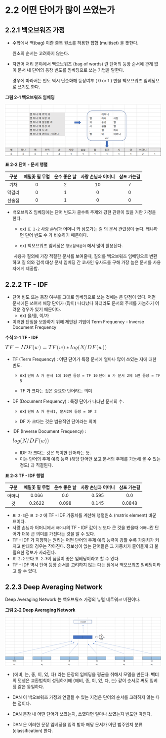 # 2.2 어떤 단어가 많이 쓰였는가



## 2.2.1 백오브워즈 가정



* 수학에서 백(bag) 이란 중복 원소를 허용한 집합 (multiset) 을 뜻한다. 

  원소의 순서는 고려하지 않는다.

  

* 자연어 처리 분야에서 백오브워즈 (bag of words) 란 단어의 등장 순서에 관계 없이 문서 내 단어의 등장 빈도를 임베딩으로 쓰는 기법을  말한다.

  경우에 따라서는 빈도 역시 단순화해 등장여부 ( 0 or 1 ) 만을 백오브워즈 임베딩으로 쓰기도 한다.



**그림 2-1 백오브워즈 임베딩**

![그림2-1](images/그림2-1.png)



**표 2-2 단어 - 문서 행렬**

| **구분** | **메밀꽃 필 무렵** | **운수 좋은 날** | **사랑 손님과 어머니** | **삼포 가는길** |
| :------: | :----------------: | :--------------: | :--------------------: | :-------------: |
|   기차   |         0          |        2         |           10           |        7        |
|  막걸리  |         0          |        1         |           0            |        0        |
|  선술집  |         0          |        1         |           0            |        0        |

* 백오브워즈 임베딩에는 단어 빈도가 클수록 주제와 강한 관련이 있을 거란 가정을 한다.

  * ex) `표 2-2` 사랑 손님과 어머니 와 삼포가는 길 의 문서 관련성이 높다. 왜냐하면 단어 빈도 수 가 비슷하기 때문이다.

  * ex) 백오브워즈 임베딩은 `정보검색분야` 에서 많이 활용된다.

  ​		사용자 질의에 가장 적절한 문서를 보여줄때, 질의를  백오브워즈 임베딩으로 변환하고 질		의와 검색 대상 문서 임베딩 간 코사인 유사도를 구해 가장 높은 문서를 사용자에게 제공함.



## 2.2.2 TF - IDF



* 단어 빈도 또는 등장 여부를 그대로 임베딩으로 쓰는 것에는 큰 단점이 있다. 어떤 문서에든 쓰여서 해당 단어가 (많이) 나타났다 하더라도 문서의 주제를 가늠하기 어려운 경우가 있기 때문이다.
  * ex) 을/를, 이/가
* 이러한 단점을 보완하기 위해 제안된 기법이 Term Frequency - Inverse Document Frequency



**수식 2-1 TF - IDF**



![수식2-1](images/수식2-1.png)



* TF (Term Frequency) : 어떤 단어가 특정 문서에 얼마나 많이 쓰였는 지에 대한 빈도.

  * ex) `단어 A 가 문서 1에 10번 등장 = TF 10`	`단어 A 가 문서 2에 5번 등장 = TF 5`

  * TF 가 크다는 것은 중요한 단어라는 의미

    

* DF (Document Frequency) : 특정 단어가 나타난 문서의 수.

  * ex) `단어 A 가 문서1, 문서2에 등장 = DF 2`

  * DF 가 크다는 것은 범용적인 단어라는 의미

    

* IDF (Inverse Document Frequency) : 
  
  
  
  ![수식IDF](images/수식IDF.png)
  
  
  
  * IDF 가 크다는 것은 특이한 단어라는 뜻.
  * 이는 단어의 주제 예측 능력 (해당 단어만 보고 문서의 주제를 가늠해 볼 수 있는 정도) 과 직결된다.



**표 2-3 TF - IDF 행렬**

| **구분** | **메밀꽃 필 무렵** | **운수 좋은 날** | **사랑 손님과 어머니** | **삼포 가는길** |
| :------: | :----------------: | :--------------: | :--------------------: | :-------------: |
|  어머니  |       0.066        |       0.0        |         0.595          |       0.0       |
|    것    |       0.2622       |      0.098       |         0.145          |     0.0848      |

* `표 2-3`은 `표 2-2` 에 TF - IDF 가중치를 계산해 행렬원소 (matrix element) 바꾼 표이다.
* 사랑 손님과 어머니에서 `어머니`의 TF - IDF 값이 `것` 보다 큰 것을 봤을때 `어머니`란 단어가 더욱 큰 의미를 가진다는 것을 알 수 있다.
* TF - IDF 가 지향하는 원리는 어떤 단어의 주제 예측 능력이 강할 수록 가중치가 커지고 반대의 경우는 작아진다. 정보성이 없는 단어들은 그 가중치가 줄어들게 되 불필요한 정보가 사라진다.
* `표 2-2` 보다 `표 2-3`이 품질이 좋은 임베딩이라고 할 수 있다.
* TF - IDF 역시 단어 등장 순서를 고려하지 않는 다는 점에서 백오브워즈 임베딩이라고 할 수 있다.



## 2.2.3 Deep Averaging Network



Deep Averaging Network 는 백오브워즈 가정의 뉴럴 네트워크 버젼이다.



**그림 2-2 Deep Averaging Network**

![그림2-2](images/그림2-2.png)

* {에비, 는,  종, 이, 었, 다} 라는 문장의 임베딩을 평균을 취해서 모델을 만든다. 벡터의 덧셈은 교환법칙이 성립하기에 {에비, 종, 이, 었, 다, 는} 같이 순서로 써도 임베딩 같은 동일하다.

* DAN 이 백오브워즈 가정과 연결될 수 있는 지점은 단어의 순서를 고려하지 않는 다는 점이다.

* DAN 문장 내 어떤 단어가 쓰였는지, 쓰였다면 얼마나 쓰였는지 빈도만 따진다.

* DAN 은 이러한 문장 임베딩을 입력 받아 해당 문서가 어떤 범주인지 분류 (classification) 한다.

  